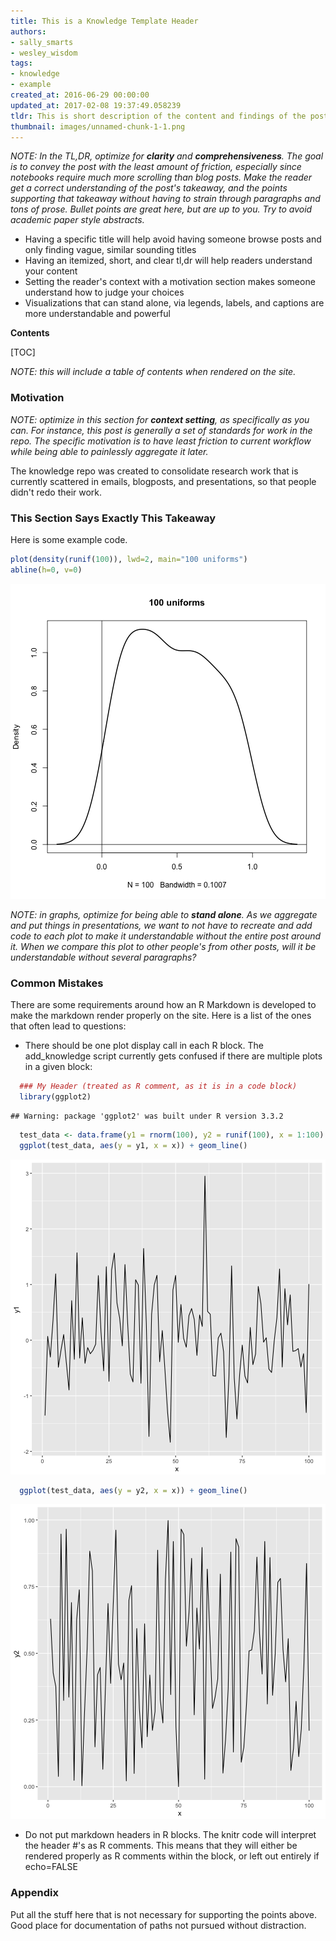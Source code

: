 ```yaml
---
title: This is a Knowledge Template Header
authors:
- sally_smarts
- wesley_wisdom
tags:
- knowledge
- example
created_at: 2016-06-29 00:00:00
updated_at: 2017-02-08 19:37:49.058239
tldr: This is short description of the content and findings of the post.
thumbnail: images/unnamed-chunk-1-1.png
---
```


_NOTE: In the TL,DR, optimize for **clarity** and **comprehensiveness**. The goal is to convey the post with the least amount of friction, especially since notebooks require much more scrolling than blog posts. Make the reader get a correct understanding of the post's takeaway, and the points supporting that takeaway without having to strain through paragraphs and tons of prose. Bullet points are great here, but are up to you. Try to avoid academic paper style abstracts._

* Having a specific title will help avoid having someone browse posts and only finding vague, similar sounding titles
* Having an itemized, short, and clear tl,dr will help readers understand your content
* Setting the reader's context with a motivation section makes someone understand how to judge your choices
* Visualizations that can stand alone, via legends, labels, and captions are more understandable and powerful

**Contents**

[TOC]

_NOTE: this will include a table of contents when rendered on the site._


### Motivation

_NOTE: optimize in this section for **context setting**, as specifically as you can. For instance, this post is generally a set of standards for work in the repo. The specific motivation is to have least friction to current workflow while being able to painlessly aggregate it later._

The knowledge repo was created to consolidate research work that is currently scattered in emails, blogposts, and presentations, so that people didn't redo their work. 

### This Section Says Exactly This Takeaway

Here is some example code.


```r
plot(density(runif(100)), lwd=2, main="100 uniforms")
abline(h=0, v=0)
```

![plot of chunk unnamed-chunk-1](images/unnamed-chunk-1-1.png)


_NOTE: in graphs, optimize for being able to **stand alone**. As we aggregate and put things in presentations, we want to not have to recreate and add code to each plot to make it understandable without the entire post around it. When we compare this plot to other people's from other posts, will it be understandable without several paragraphs?_


### Common Mistakes

There are some requirements around how an R Markdown is developed to make the markdown render properly on the site. Here is a list of the ones that often lead to questions:

 - There should be one plot display call in each R block. The add_knowledge script currently gets confused if there are multiple plots in a given block:


```r
  ### My Header (treated as R comment, as it is in a code block)
  library(ggplot2)
```

```
## Warning: package 'ggplot2' was built under R version 3.3.2
```

```r
  test_data <- data.frame(y1 = rnorm(100), y2 = runif(100), x = 1:100)
  ggplot(test_data, aes(y = y1, x = x)) + geom_line()
```

![plot of chunk unnamed-chunk-2](images/unnamed-chunk-2-1.png)

```r
  ggplot(test_data, aes(y = y2, x = x)) + geom_line()
```

![plot of chunk unnamed-chunk-2](images/unnamed-chunk-2-2.png)

 - Do not put markdown headers in R blocks. The knitr code will interpret the header #'s as R comments. This means that they will either be rendered properly as R comments within the block, or left out entirely if echo=FALSE

### Appendix

Put all the stuff here that is not necessary for supporting the points above. Good place for documentation of paths not pursued without distraction.

